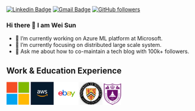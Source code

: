 [![Linkedin Badge](https://img.shields.io/badge/wei-blue?style=flat-square&logo=Linkedin&logoColor=white&link=https://www.linkedin.com/in/weisun404/)](https://www.linkedin.com/in/weisun404/)
[![Gmail Badge](https://img.shields.io/badge/sunwei0130@gmail.com-red?style=flat-square&logo=Gmail&logoColor=white&link=mailto:sunwei0130@gmail.com)](mailto:sunwei0130@gmail.com)
[![GitHub followers](https://img.shields.io/github/followers/weisun022?label=Follow&style=social)](https://github.com/weisun022/?tab=follow)
### Hi there 👋 I am Wei Sun

- 🔭 I’m currently working on Azure ML platform at Microsoft.
- 🌱 I’m currently focusing on distributed large scale system.
- 💬 Ask me about how to co-maintain a tech blog with 100k+ followers.
## Work & Education Experience

<img src="https://github.com/weisun022/weisun022/blob/main/images/microsoft.png" alt="Microsoft" width="60"/> <img src="https://github.com/weisun022/weisun022/blob/main/images/aws.jpg" alt="Amazon" width="60"/> <img src="https://github.com/weisun022/weisun022/blob/main/images/ebay.png" alt="Ebay" width="60"/> <img src="https://github.com/weisun022/weisun022/blob/main/images/waterloo.png" alt="University of Waterloo" width="60"/> <img src="https://github.com/weisun022/weisun022/blob/main/images/nju.png" alt="Nanjing University" width="45"/>
